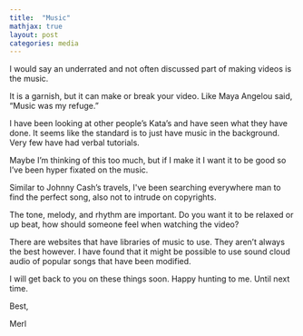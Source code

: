 ```yaml
---
title:  "Music"
mathjax: true
layout: post
categories: media
---
```



I would say an underrated and not often discussed part of making videos is the music.

It is a garnish, but it can make or break your video. Like Maya Angelou said, “Music was my refuge.”

I have been looking at other people’s Kata’s and have seen what they have done. It seems like the standard is to just have music in the background. Very few have had verbal tutorials.

Maybe I’m thinking of this too much, but if I make it I want it to be good so I’ve been hyper fixated on the music.

Similar to Johnny Cash’s travels, I've been searching everywhere man to find the perfect song, also not to intrude on copyrights.


The tone, melody, and rhythm are important. Do you want it to be relaxed or up beat, how should someone feel when watching the video?

There are websites that have libraries of music to use. They aren’t always the best however. I have found that it might be possible to use sound cloud audio of popular songs that have been modified.


I will get back to you on these things soon. Happy hunting to me. Until next time.

Best,

Merl
